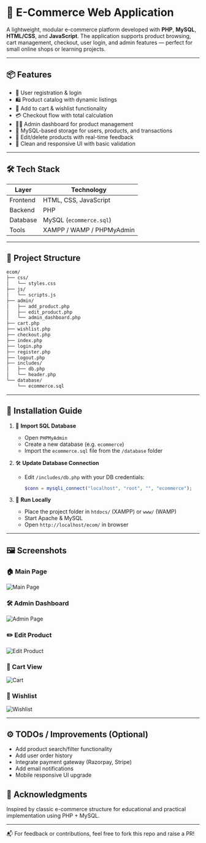 # 🛒 E-Commerce Web Application

A lightweight, modular e-commerce platform developed with **PHP**, **MySQL**, **HTML/CSS**, and **JavaScript**. The application supports product browsing, cart management, checkout, user login, and admin features — perfect for small online shops or learning projects.

---

## 📦 Features

- 🔐 User registration & login  
- 🛍️ Product catalog with dynamic listings  
- 🛒 Add to cart & wishlist functionality  
- 💳 Checkout flow with total calculation  
- 🧑‍💼 Admin dashboard for product management  
- 📁 MySQL-based storage for users, products, and transactions  
- 🔄 Edit/delete products with real-time feedback  
- 🎯 Clean and responsive UI with basic validation

---

## 🛠️ Tech Stack

| Layer       | Technology                  |
|-------------|-----------------------------|
| Frontend    | HTML, CSS, JavaScript       |
| Backend     | PHP                         |
| Database    | MySQL (`ecommerce.sql`)     |
| Tools       | XAMPP / WAMP / PHPMyAdmin   |

---

## 📂 Project Structure

```bash
ecom/
├── css/
│   └── styles.css
├── js/
│   └── scripts.js
├── admin/
│   ├── add_product.php
│   ├── edit_product.php
│   └── admin_dashboard.php
├── cart.php
├── wishlist.php
├── checkout.php
├── index.php
├── login.php
├── register.php
├── logout.php
├── includes/
│   ├── db.php
│   └── header.php
└── database/
    └── ecommerce.sql
```

---

## 🧰 Installation Guide

1. 🧾 **Import SQL Database**  
   - Open `PHPMyAdmin`  
   - Create a new database (e.g. `ecommerce`)  
   - Import the `ecommerce.sql` file from the `/database` folder

2. 🛠 **Update Database Connection**  
   - Edit `/includes/db.php` with your DB credentials:
     ```php
     $conn = mysqli_connect("localhost", "root", "", "ecommerce");
     ```

3. 🚀 **Run Locally**  
   - Place the project folder in `htdocs/` (XAMPP) or `www/` (WAMP)
   - Start Apache & MySQL
   - Open `http://localhost/ecom/` in browser

---

## 🖼️ Screenshots

### 🏠 Main Page
![Main Page](https://github.com/user-attachments/assets/c1d6ad0b-a018-4f4d-8992-06d20e8b9c64)

### 🛠️ Admin Dashboard
![Admin Page](https://github.com/user-attachments/assets/e949d6c4-b160-4a8d-b1e3-584d2a05f4a9)

### ✏️ Edit Product
![Edit Product](https://github.com/user-attachments/assets/9cc9f57a-7d04-4b2b-9943-fee9ab5c0179)

### 🛒 Cart View
![Cart](https://github.com/user-attachments/assets/60569ef8-614e-48c2-8bf3-d88581e307a2)

### 💖 Wishlist
![Wishlist](https://github.com/user-attachments/assets/0c07aa8c-c173-4714-b782-708702045c05)

---

## ⚙️ TODOs / Improvements (Optional)

- Add product search/filter functionality  
- Add user order history  
- Integrate payment gateway (Razorpay, Stripe)  
- Add email notifications  
- Mobile responsive UI upgrade  

## 🙌 Acknowledgments

Inspired by classic e-commerce structure for educational and practical implementation using PHP + MySQL.

---

📬 For feedback or contributions, feel free to fork this repo and raise a PR!
